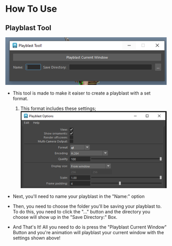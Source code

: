 # How To Use

## Playblast Tool

![](assets/playblastToolpng.png)

* This tool is made to make it eaiser to create a playblast with a set format.
    1. This format includes these settings;
        ![](assets/PlayblastToolSettings.PNG)

* Next, you'll need to name your playblast in the "Name:" option
* Then, you need to choose the folder you'll be saving your playblast to. To do this, you need to click the "..." button and the directory you choose will show up in the "Save Directory:" Box.
* And That's It! All you need to do is press the "Playblast Current Window" Button and you're animation will playblast your current window with the settings shown above! 